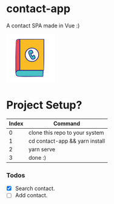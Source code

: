 # contact-app
A contact SPA made in Vue :)

![Image description](https://github.com/kapeed07/contact-app/blob/master/src/assets/icon.png)

# Project Setup?
|Index|Command|
|---|---|
|0|clone this repo to your system|
|1|cd contact-app && yarn install|
|2|yarn serve|
|3|done :)|


### Todos
- [X] Search contact.
- [ ] Add contact.
